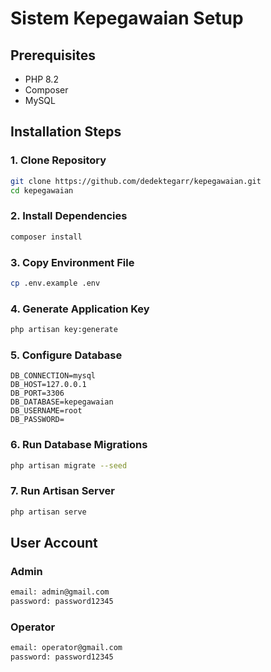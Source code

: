# Sistem Kepegawaian Setup

## Prerequisites

-   PHP 8.2
-   Composer
-   MySQL

## Installation Steps

### 1. Clone Repository

```sh
git clone https://github.com/dedektegarr/kepegawaian.git
cd kepegawaian
```

### 2. Install Dependencies

```sh
composer install
```

### 3. Copy Environment File

```sh
cp .env.example .env
```

### 4. Generate Application Key

```sh
php artisan key:generate
```

### 5. Configure Database

```env
DB_CONNECTION=mysql
DB_HOST=127.0.0.1
DB_PORT=3306
DB_DATABASE=kepegawaian
DB_USERNAME=root
DB_PASSWORD=
```

### 6. Run Database Migrations

```sh
php artisan migrate --seed
```

### 7. Run Artisan Server

```sh
php artisan serve
```

## User Account

### Admin

```sh
email: admin@gmail.com
password: password12345
```

### Operator

```sh
email: operator@gmail.com
password: password12345
```
